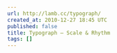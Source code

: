 ```yaml
---
url: http://lamb.cc/typograph/
created_at: 2010-12-27 18:45 UTC
published: false
title: Typograph – Scale & Rhythm
tags: []
---
```



